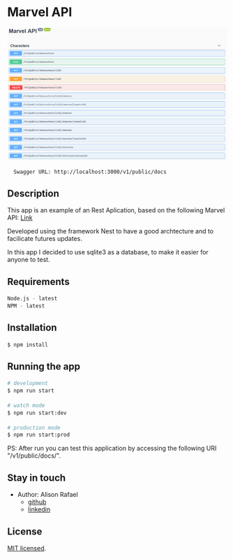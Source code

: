 # Marvel API

![swagger-image](./assets/swagger.png)
```bash
  Swagger URL: http://localhost:3000/v1/public/docs
```

## Description

This app is an example of an Rest Aplication, based on the following Marvel API:
[Link](https://developer.marvel.com/docs#!/public)

Developed using the framework Nest to have a good archtecture and to facilicate futures updates.

In this app I decided to use sqlite3 as a database, to make it easier for anyone to test.

## Requirements
```bash
Node.js - latest
NPM - latest
```

## Installation

```bash
$ npm install
```

## Running the app

```bash
# development
$ npm run start

# watch mode
$ npm run start:dev

# production mode
$ npm run start:prod
```
PS: After run you can test this application by accessing the following URI "/v1/public/docs/".

## Stay in touch

- Author: Alison Rafael
  - [github](https://github.com/armgalison/)
  - [linkedin](https://www.linkedin.com/in/armgalison/)

## License

  [MIT licensed](LICENSE).
